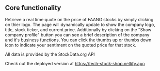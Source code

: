 ## Core functionality 
Retrieve a real time quote on the price of FAANG stocks by simply clicking on thier logo.
The page will dynamically update to show the company logo, title, stock ticker, and current price.
Additionally by clicking on the "Show company profile" button you can see a brief description of the company and it's business functions.
You can click the thumbs up or thumbs down icon to indicate your sentiment on the quoted price for that stock.

All data is provided by the StockData.org API

Check out the deployed version at https://tech-stock-shop.netlify.app
